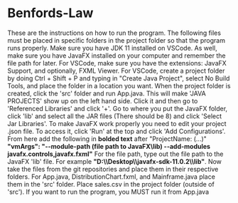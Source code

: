 # Benfords-Law
These are the instructions on how to run the program. The following files must be placed in specific folders in the project folder so that the program runs properly. Make sure you have JDK 11 installed on VSCode. As well, make sure you have JavaFX installed on your computer and remember the file path for later. For VSCode, make sure you have the extensions: JavaFX Support, and optionally, FXML Viewer. For VSCode, create a project folder by doing Ctrl + Shift + P and typing in "Create Java Project", select No Build Tools, and place the folder in a location you want. When the project folder is created, click the 'src' folder and run App.java. This will make 'JAVA PROJECTS' show up on the left hand side. Click it and then go to 'Referenced Libraries' and click '+'. Go to where you put the JavaFX folder, click 'lib' and select all the JAR files (There should be 8) and click 'Select Jar Libraries'. To make JavaFX work properly you need to edit your project .json file. To access it, click 'Run' at the top and click 'Add Configurations'. From here add the following in **bolded text** after "ProjectName: (...)" **"vmArgs": "--module-path (file path to JavaFX\\lib) --add-modules javafx.controls,javafx.fxml"** For the file path, type out the file path to the JavaFX 'lib' file. For example **"D:\\\Desktop\\\javafx-sdk-11.0.2\\\lib"**.  Now take the files from the git repositories and place them in their respective folders. For App.java, DistributionChart.fxml, and Mainframe.java place them in the 'src' folder. Place sales.csv in the project folder (outside of 'src'). If you want to run the program, you MUST run it from App.java
